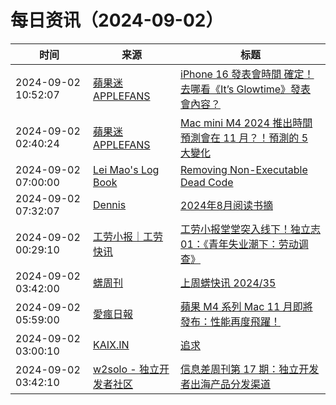 ﻿# 每日资讯（2024-09-02）

|时间|来源|标题|
|---|---|---|
|2024-09-02 10:52:07|[蘋果迷 APPLEFANS](https://applefans.today/feed/)|[iPhone 16 發表會時間 確定！去哪看《It’s Glowtime》發表會內容？](https://applefans.today/2024-09-how-to-watch-apple-iphone-16-event/)|
|2024-09-02 02:40:24|[蘋果迷 APPLEFANS](https://applefans.today/feed/)|[Mac mini M4 2024 推出時間 預測會在 11 月？！預測的 5 大變化](https://applefans.today/2024-09-apple-likely-to-launch-m4-macs-in-november/)|
|2024-09-02 07:00:00|[Lei Mao's Log Book](https://leimao.github.io/atom.xml)|[Removing Non-Executable Dead Code](https://leimao.github.io/blog/Removing-Non-Executable-Dead-Code/)|
|2024-09-02 07:32:07|[Dennis](https://www.domon.cn/rss/)|[2024年8月阅读书摘](https://www.domon.cn/2024-8yue-yue-du-shu-zhai/)|
|2024-09-02 00:29:10|[工劳小报｜工劳快讯](https://newsletter.laborinfocn.com/rss)|[工劳小报堂堂突入线下！独立志01：《青年失业潮下：劳动调查》](https://feed.laborinfocn7.com/zine01-survey/)|
|2024-09-02 03:42:00|[蠎周刊](https://weekly.pychina.org/feeds/all.atom.xml)|[上周蠎快讯 2024/35](https://weekly.pychina.org/pyrecap/pyrw-2435.html)|
|2024-09-02 05:59:00|[愛瘋日報](http://www.iphonetaiwan.org/feeds/posts/default)|[蘋果 M4 系列 Mac 11 月即將發布：性能再度飛躍！](https://www.iphonetaiwan.org/2024/09/apple-m4-mac-november.html)|
|2024-09-02 03:00:10|[KAIX.IN](https://kaix.in/feed/)|[追求](https://kaix.in/2024/0902-pursue/)|
|2024-09-02 03:42:10|[w2solo - 独立开发者社区](https://w2solo.com/topics/feed)|[信息差周刊第 17 期：独立开发者出海产品分发渠道](https://w2solo.com/topics/4986)|
